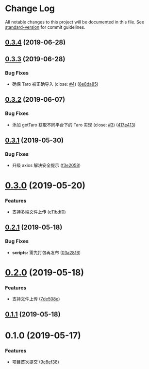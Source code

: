 # Change Log

All notable changes to this project will be documented in this file. See [standard-version](https://github.com/conventional-changelog/standard-version) for commit guidelines.

<a name="0.3.4"></a>
## [0.3.4](https:///github.com/fjc0k/taro-axios/compare/v0.3.3...v0.3.4) (2019-06-28)



<a name="0.3.3"></a>
## [0.3.3](https:///github.com/fjc0k/taro-axios/compare/v0.3.2...v0.3.3) (2019-06-28)


### Bug Fixes

* 确保 Taro 被正确导入 (close: [#4](https:///github.com/fjc0k/taro-axios/issues/4)) ([8e8da85](https:///github.com/fjc0k/taro-axios/commits/8e8da85))



<a name="0.3.2"></a>
## [0.3.2](https:///github.com/fjc0k/taro-axios/compare/v0.3.1...v0.3.2) (2019-06-07)


### Bug Fixes

* 添加 getTaro 获取不同平台下的 Taro 实现 (close: [#3](https:///github.com/fjc0k/taro-axios/issues/3)) ([417e413](https:///github.com/fjc0k/taro-axios/commits/417e413))



<a name="0.3.1"></a>
## [0.3.1](https:///github.com/fjc0k/taro-axios/compare/v0.3.0...v0.3.1) (2019-05-30)


### Bug Fixes

* 升级 axios 解决安全提示 ([f3e2058](https:///github.com/fjc0k/taro-axios/commits/f3e2058))



<a name="0.3.0"></a>
# [0.3.0](https:///github.com/fjc0k/taro-axios/compare/v0.2.1...v0.3.0) (2019-05-20)


### Features

* 支持多端文件上传 ([e11bdf0](https:///github.com/fjc0k/taro-axios/commits/e11bdf0))



<a name="0.2.1"></a>
## [0.2.1](https:///github.com/fjc0k/taro-axios/compare/v0.2.0...v0.2.1) (2019-05-18)


### Bug Fixes

* **scripts:** 需先打包再发布 ([03a2816](https:///github.com/fjc0k/taro-axios/commits/03a2816))



<a name="0.2.0"></a>
# [0.2.0](https:///github.com/fjc0k/taro-axios/compare/v0.1.1...v0.2.0) (2019-05-18)


### Features

* 支持文件上传 ([7de508e](https:///github.com/fjc0k/taro-axios/commits/7de508e))



<a name="0.1.1"></a>
## [0.1.1](https:///github.com/fjc0k/taro-axios/compare/v0.1.0...v0.1.1) (2019-05-18)



<a name="0.1.0"></a>
# 0.1.0 (2019-05-17)


### Features

* 项目首次提交 ([9c8ef38](https:///github.com/fjc0k/taro-axios/commits/9c8ef38))
